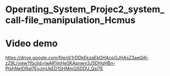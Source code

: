 # Operating_System_Projec2_system_call-file_manipulation_Hcmus
# Video demo
https://drive.google.com/file/d/1rDDkEkzaEkGHAcpOJHAsZ3aeQj6-zZ9L/view?fbclid=IwAR1mHe0KApnwv3J5DHgHBn-PtshNetDRal7EvJmUkED1SHMmQSDDU_Qsl7E
